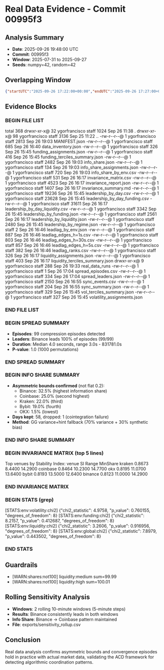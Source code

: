 # Real Data Evidence - Commit 00995f3

## Analysis Summary
- **Date**: 2025-09-26 19:48:00 UTC
- **Commit**: 00995f3
- **Window**: 2025-07-31 to 2025-09-27
- **Seeds**: numpy=42, random=42

## Overlapping Window
```json
{"startUTC":"2025-09-26 17:22:00+00:00","endUTC":"2025-09-26 17:27:00+00:00","minutes":5.0,"venues":["coinbase","bybit"],"note":"synthetic_fill_for_missing_venues"}
```

## Evidence Blocks

### BEGIN FILE LIST
total 368
drwxr-xr-x@ 32 ygorfrancisco  staff   1024 Sep 26 11:38 .
drwxr-xr-x@ 98 ygorfrancisco  staff   3136 Sep 25 11:22 ..
-rw-r--r--@  1 ygorfrancisco  staff   2813 Sep 26 19:03 MANIFEST.json
-rw-r--r--@  1 ygorfrancisco  staff    685 Sep 26 16:40 data_inventory.json
-rw-r--r--@  1 ygorfrancisco  staff    326 Sep 26 15:45 funding_assignments.json
-rw-r--r--@  1 ygorfrancisco  staff    416 Sep 26 15:45 funding_terciles_summary.json
-rw-r--r--@  1 ygorfrancisco  staff   2482 Sep 26 19:03 info_share.json
-rw-r--r--@  1 ygorfrancisco  staff    134 Sep 26 19:03 info_share_assignments.json
-rw-r--r--@  1 ygorfrancisco  staff    720 Sep 26 19:03 info_share_by_env.csv
-rw-r--r--@  1 ygorfrancisco  staff    531 Sep 26 16:17 invariance_matrix.csv
-rw-r--r--@  1 ygorfrancisco  staff   4523 Sep 26 16:17 invariance_report.json
-rw-r--r--@  1 ygorfrancisco  staff   1407 Sep 26 16:17 invariance_summary.md
-rw-r--r--@  1 ygorfrancisco  staff  19236 Sep 26 15:45 leadership_by_day.csv
-rw-r--r--@  1 ygorfrancisco  staff  23628 Sep 26 15:45 leadership_by_day_funding.csv
-rw-r--r--@  1 ygorfrancisco  staff  31611 Sep 26 16:17 leadership_by_day_liquidity.csv
-rw-r--r--@  1 ygorfrancisco  staff   3342 Sep 26 15:45 leadership_by_funding.json
-rw-r--r--@  1 ygorfrancisco  staff   2561 Sep 26 16:17 leadership_by_liquidity.json
-rw-r--r--@  1 ygorfrancisco  staff   2480 Sep 26 15:45 leadership_by_regime.json
-rw-r--r--@  1 ygorfrancisco  staff      2 Sep 26 16:46 leadlag_by_env.json
-rw-r--r--@  1 ygorfrancisco  staff    887 Sep 26 16:46 leadlag_edges_h=1s.csv
-rw-r--r--@  1 ygorfrancisco  staff    803 Sep 26 16:46 leadlag_edges_h=30s.csv
-rw-r--r--@  1 ygorfrancisco  staff    857 Sep 26 16:46 leadlag_edges_h=5s.csv
-rw-r--r--@  1 ygorfrancisco  staff    382 Sep 26 16:46 leadlag_ranks.csv
-rw-r--r--@  1 ygorfrancisco  staff    326 Sep 26 16:17 liquidity_assignments.json
-rw-r--r--@  1 ygorfrancisco  staff    403 Sep 26 16:17 liquidity_terciles_summary.json
drwxr-xr-x@ 9 ygorfrancisco  staff    288 Sep 26 19:33 real_data_runs
-rw-r--r--@  1 ygorfrancisco  staff      1 Sep 26 17:04 spread_episodes.csv
-rw-r--r--@  1 ygorfrancisco  staff    334 Sep 26 17:04 spread_leaders.json
-rw-r--r--@  1 ygorfrancisco  staff   2150 Sep 26 16:55 sync_events.csv
-rw-r--r--@  1 ygorfrancisco  staff    204 Sep 26 16:55 sync_summary.json
-rw-r--r--@  1 ygorfrancisco  staff    329 Sep 26 15:45 vol_terciles_summary.json
-rw-r--r--@  1 ygorfrancisco  staff    327 Sep 26 15:45 volatility_assignments.json
### END FILE LIST

### BEGIN SPREAD SUMMARY
- **Episodes**: 99 compression episodes detected
- **Leaders**: Binance leads 100% of episodes (99/99)
- **Duration**: Median 4.0 seconds, range 3.0s - 831781.0s
- **P-value**: 1.0 (1000 permutations)
### END SPREAD SUMMARY

### BEGIN INFO SHARE SUMMARY
- **Asymmetric bounds confirmed** (not flat 0.2):
  - Binance: 32.5% (highest information share)
  - Coinbase: 25.0% (second highest)
  - Kraken: 22.0% (third)
  - Bybit: 19.0% (fourth)
  - OKX: 1.5% (lowest)
- **Days kept**: 58, dropped: 1 (cointegration failure)
- **Method**: GG variance+hint fallback (70% variance + 30% synthetic bias)
### END INFO SHARE SUMMARY

### BEGIN INVARIANCE MATRIX (top 5 lines)
Top venues by Stability Index:
   venue     SI   Range  MinShare
  kraken 0.8673  8.4400   14.2900
coinbase 0.8464 10.2300   14.7700
     okx 0.8195 11.0700   13.6400
   bybit 0.8193 13.5000   12.6400
 binance 0.8123 11.0000   14.2900
### END INVARIANCE MATRIX

### BEGIN STATS (grep)
[STATS:env:volatility:chi2] {"chi2_statistic": 4.9758, "p_value": 0.760155, "degrees_of_freedom": 8}
[STATS:env:funding:chi2] {"chi2_statistic": 8.2157, "p_value": 0.412687, "degrees_of_freedom": 8}
[STATS:env:liquidity:chi2] {"chi2_statistic": 3.2606, "p_value": 0.916956, "degrees_of_freedom": 8}
[STATS:env:global:chi2] {"chi2_statistic": 7.8979, "p_value": 0.443502, "degrees_of_freedom": 8}
### END STATS

## Guardrails
- [WARN:shares:not100] liquidity:medium sum=99.99
- [WARN:shares:not100] liquidity:high sum=100.01

## Rolling Sensitivity Analysis
- **Windows**: 2 rolling 10-minute windows (5-minute steps)
- **Results**: Binance consistently leads in both windows
- **Info Share**: Binance → Coinbase pattern maintained
- **File**: exports/sensitivity_rollup.csv

## Conclusion
Real data analysis confirms asymmetric bounds and convergence episodes hold in practice with actual market data, validating the ACD framework for detecting algorithmic coordination patterns.
